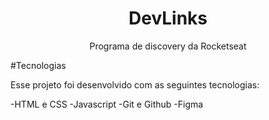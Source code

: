 <h1 align="center"> DevLinks </h1>

<p align="center">Programa de discovery da Rocketseat</p>

#Tecnologias

Esse projeto foi desenvolvido com as seguintes tecnologias:

-HTML e CSS
-Javascript
-Git e Github
-Figma
